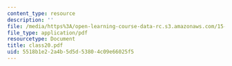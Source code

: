 ```yaml
---
content_type: resource
description: ''
file: /media/https%3A/open-learning-course-data-rc.s3.amazonaws.com/15-535-business-analysis-using-financial-statements-spring-2003/5518b1e22a4b5d5d53804c09e66025f5_class20.pdf
file_type: application/pdf
resourcetype: Document
title: class20.pdf
uid: 5518b1e2-2a4b-5d5d-5380-4c09e66025f5
---
```


